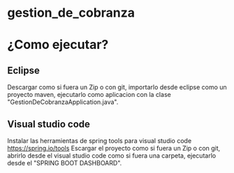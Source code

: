 # gestion_de_cobranza
# ¿Como ejecutar?
## Eclipse
Descargar como si fuera un Zip o con git, importarlo desde eclipse como un proyecto maven, ejecutarlo como aplicacion con la clase "GestionDeCobranzaApplication.java".
## Visual studio code
Instalar las herramientas de spring tools para visual studio code https://spring.io/tools 
Escargar el proyecto como si fuera un Zip o con git, abrirlo desde el visual studio code como si fuera una carpeta, ejecutarlo desde el "SPRING BOOT DASHBOARD".
